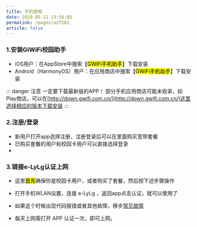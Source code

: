```yaml
---
title: 手机使用
date: 2020-05-11 13:54:03
permalink: /pages/a2f161
article: false
---
```


### 1.安装GiWiFi校园助手

- iOS用户：在AppStore中搜索【<mark>GWiFi手机助手</mark>】下载安装
- Android（HarmonyOS）用户：在应用商店中搜索【<mark>GWiFi手机助手</mark>】下载安装

::: danger 注意
一定要下载最新版的APP！
部分手机应用商店可能未收录，如Play商店，可以在[http://down.gwifi.com.cn/](http://down.gwifi.com.cn/)这里选择相应的版本下载安装
:::


### 2.注册/登录

- 新用户打开app选择注册，注册登录后可以在里面购买宽带套餐
- 已购买套餐的用户和校园卡用户可以直接选择登录
- <Badge text="校园卡or套餐？ 教你如何选择" type="tip" vertical="middle"/>

### 3.链接e-LyLg认证上网

- 这里<mark>首先</mark>确保你是校园卡用户，或者购买了套餐，然后按下述步骤操作

- 打开手机WLAN设置，连接 e-LyLg<Badge text="未认证不能上网" type="error"/> ，返回app点击认证，就可以使用了

- 如果这个时候出现代码报错或者其他故障，移步[常见故障](/pages/a20ce8/)

- 每天上网需打开 APP 认证一次，即可上网。




